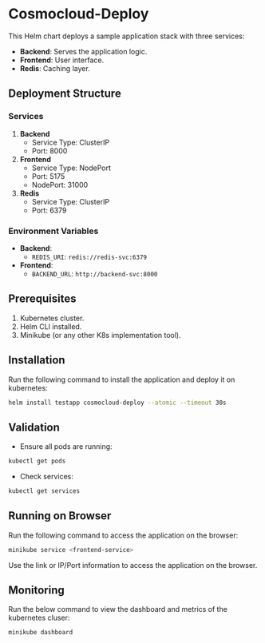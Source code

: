 # Cosmocloud-Deploy

This Helm chart deploys a sample application stack with three services:
- **Backend**: Serves the application logic.
- **Frontend**: User interface.
- **Redis**: Caching layer.

## Deployment Structure

### Services
1. **Backend**
   - Service Type: ClusterIP
   - Port: 8000
2. **Frontend**
   - Service Type: NodePort
   - Port: 5175
   - NodePort: 31000
3. **Redis**
   - Service Type: ClusterIP
   - Port: 6379

### Environment Variables
- **Backend**:
  - `REDIS_URI`: `redis://redis-svc:6379`
- **Frontend**:
  - `BACKEND_URL`: `http://backend-svc:8000`

## Prerequisites
1. Kubernetes cluster.
2. Helm CLI installed.
3. Minikube (or any other K8s implementation tool).

## Installation
Run the following command to install the application and deploy it on kubernetes:
```bash
helm install testapp cosmocloud-deploy --atomic --timeout 30s
```

## Validation
- Ensure all pods are running:
```bash
kubectl get pods
```
- Check services:
```bash
kubectl get services
```

## Running on Browser 
Run the following command to access the application on the browser:
```bash
minikube service <frontend-service>
```

Use the link or IP/Port information to access the application on the browser.

## Monitoring
Run the below command to view the dashboard and metrics of the kubernetes cluser:
```bash
minikube dashboard
```